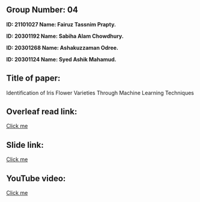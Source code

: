 ## Group Number: 04


**ID: 21101027 Name: Fairuz Tassnim Prapty.**

**ID: 20301192 Name: Sabiha Alam Chowdhury.**

**ID: 20301268 Name: Ashakuzzaman Odree.**

**ID: 20301124 Name: Syed Ashik Mahamud.**

## Title of paper:
Identification of Iris Flower Varieties Through Machine Learning Techniques

## Overleaf read link: 
<a href="https://www.overleaf.com/project/656c8cf465b548e4e238c3fd"> Click me</a>

## Slide link: 
<a href="https://docs.google.com/presentation/d/1N2Ch90T1Nd8vEhj_LvNdHGSJj1KKfsAzD-aVjuIYqlY/edit?usp=sharing">Click me</a>

## YouTube video: 

<a href="https://youtu.be/meaoK1-AjDc">Click me</a>
